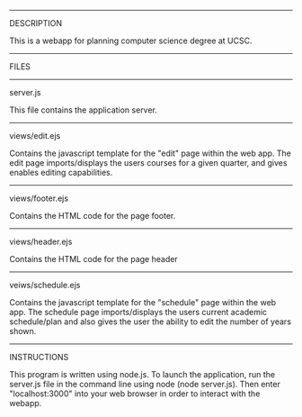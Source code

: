 _______________________________________________________________
DESCRIPTION

This is a webapp for planning computer science degree at UCSC.

_________________________________________________________________
FILES

-----------------------------
server.js

This file contains the application server.

-----------------------------
views/edit.ejs

Contains the javascript template for the "edit" page within the web app.
The edit page imports/displays the users courses for a given quarter, and 
gives enables editing capabilities.

-----------------------------
views/footer.ejs

Contains the HTML code for the page footer.

-----------------------------
views/header.ejs

Contains the HTML code for the page header

-----------------------------
veiws/schedule.ejs

Contains the javascript template for the "schedule" page within the web app.
The schedule page imports/displays the users current academic schedule/plan and
also gives the user the ability to edit the number of years shown.

________________________________________________________________________
INSTRUCTIONS

This program is written using node.js. To launch the application, run the
server.js file in the command line using node (node server.js). Then enter
"localhost:3000" into your web browser in order to interact with the webapp.


